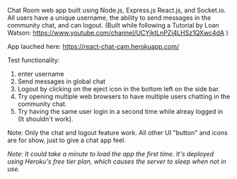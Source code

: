 
Chat Room web app built using Node.js, Express.js React.js, and Socket.io. All users have a unique username, the ability to send messages in the community chat, and can logout. (Built while following a Tutorial by Loan Watson: https://www.youtube.com/channel/UCYjktLnPZi4LHSz1QXwc4dA )

App lauched here:
https://react-chat-cam.herokuapp.com/

Test functionality:
1. enter username
2. Send messages in global chat
3. Logout by clicking on the eject icon in the bottom left on the side bar.
4. Try opening multiple web browsers to have multiple users chatting in the community chat.
5. Try having the same user login in a second time while alreay logged in (It shouldn't work).


Note: Only the chat and logout feature work. All other UI "button" and icons are for show, just to give a chat app feel.

*Note: It could take a minute to load the app the first time. It's deployed using Heroku's free tier plan, which causes the server to sleep when not in use.*


